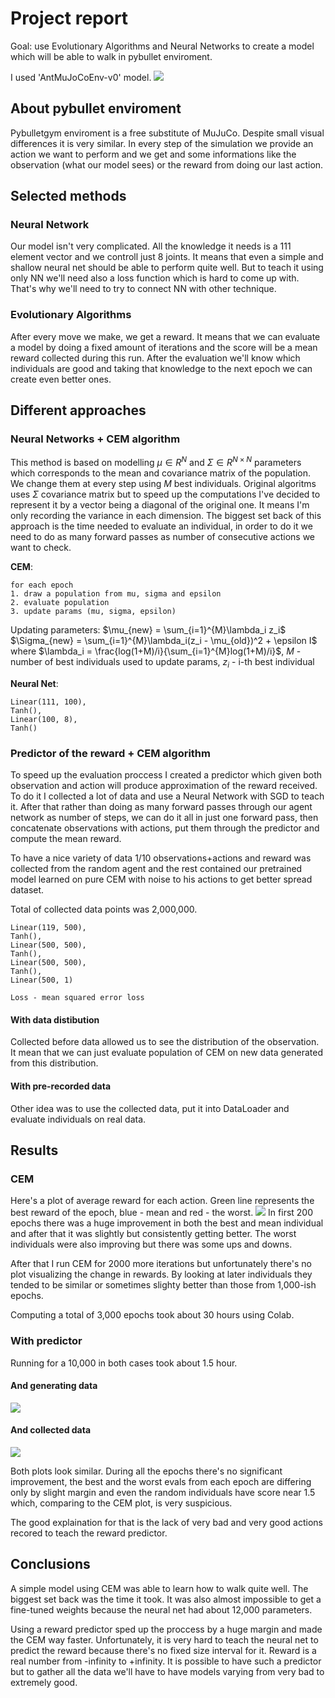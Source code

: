 # Project report
Goal: use Evolutionary Algorithms and Neural Networks to create a model which will be able to walk in pybullet enviroment.

I used 'AntMuJoCoEnv-v0' model.
![](https://i.imgur.com/3oaq4CX.png)

## About pybullet enviroment
Pybulletgym enviroment is a free substitute of MuJuCo. Despite small visual differences it is very similar. In every step of the simulation we provide an action we want to perform and we get and some informations like the observation (what our model sees) or the reward from doing our last action.

## Selected methods
### Neural Network
Our model isn't very complicated. All the knowledge it needs is a 111 element vector and we controll just 8 joints. It means that even a simple and shallow neural net should be able to perform quite well. But to teach it using only NN we'll need also a loss function which is hard to come up with. That's why we'll need to try to connect NN with other technique.

### Evolutionary Algorithms
After every move we make, we get a reward. It means that we can evaluate a model by doing a fixed amount of iterations and the score will be a mean reward collected during this run. After the evaluation we'll know which individuals are good and taking that knowledge to the next epoch we can create even better ones.

## Different approaches
### Neural Networks + CEM algorithm
This method is based on modelling $\mu \in R^N$ and $\Sigma \in R^{N \times N}$ parameters which corresponds to the mean and covariance matrix of the population. We change them at every step using $M$ best individuals.
Original algoritms uses $\Sigma$ covariance matrix but to speed up the computations I've decided to represent it by a vector being a diagonal of the original one. It means I'm only recording the variance in each dimension.
The biggest set back of this approach is the time needed to evaluate an individual, in order to do it we need to do as many forward passes as number of consecutive actions we want to check.

**CEM**:
```
for each epoch
1. draw a population from mu, sigma and epsilon
2. evaluate population
3. update params (mu, sigma, epsilon)
```
Updating parameters:
$\mu_{new} = \sum_{i=1}^{M}\lambda_i z_i$
$\Sigma_{new} = \sum_{i=1}^{M}\lambda_i(z_i - \mu_{old})^2 + \epsilon I$
where 
$\lambda_i = \frac{log(1+M)/i}{\sum_{i=1}^{M}log(1+M)/i}$,
$M \text{ - number of best individuals used to update params}$,
$z_i \text{ - i-th best individual}$

**Neural Net**:
```
Linear(111, 100),
Tanh(),
Linear(100, 8),
Tanh()
```
### Predictor of the reward + CEM algorithm
To speed up the evaluation proccess I created a predictor which given both observation and action will produce approximation of the reward received. To do it I collected a lot of data and use a Neural Network with SGD to teach it. After that rather than doing as many forward passes through our agent network as number of steps, we can do it all in just one forward pass, then concatenate observations with actions, put them through the predictor and compute the mean reward.

To have a nice variety of data 1/10 observations+actions and reward was collected from the random agent and the rest contained our pretrained model learned on pure CEM with noise to his actions to get better spread dataset.

Total of collected data points was 2,000,000.
```
Linear(119, 500),
Tanh(),
Linear(500, 500),
Tanh(),
Linear(500, 500),
Tanh(),
Linear(500, 1)

Loss - mean squared error loss
```

#### With data distibution
Collected before data allowed us to see the distribution of the observation. It mean that we can just evaluate population of CEM on new data generated from this distribution.

#### With pre-recorded data
Other idea was to use the collected data, put it into DataLoader and evaluate individuals on real data.

## Results
### CEM
Here's a plot of average reward for each action. Green line represents the best reward of the epoch, blue - mean and red - the worst.
![](https://i.imgur.com/lwTqmEg.png)
In first 200 epochs there was a huge improvement in both the best and mean individual and after that it was slightly but consistently getting better. The worst individuals were also improving but there was some ups and downs.

After that I run CEM for 2000 more iterations but unfortunately there's no plot visualizing the change in rewards. By looking at later individuals they tended to be similar or sometimes slighty better than those from 1,000-ish epochs.

Computing a total of 3,000 epochs took about 30 hours using Colab.


### With predictor
Running for a 10,000 in both cases took about 1.5 hour.

#### And generating data
![](https://i.imgur.com/WOpZQKo.png)


#### And collected data
![](https://i.imgur.com/621loqX.png)

Both plots look similar. During all the epochs there's no significant improvement, the best and the worst evals from each epoch are differing only by slight margin and even the random individuals have score near 1.5 which, comparing to the CEM plot, is very suspicious. 

The good explaination for that is the lack of very bad and very good actions recored to teach the reward predictor. 

## Conclusions
A simple model using CEM was able to learn how to walk quite well. The biggest set back was the time it took. It was also almost impossible to get a fine-tuned weights because the neural net had about 12,000 parameters.

Using a reward predictor sped up the proccess by a huge margin and made the CEM way faster. Unfortunately, it is very hard to teach the neural net to predict the reward because there's no fixed size interval for it. Reward is a real number from -infinity to +infinity. It is possible to have such a predictor but to gather all the data we'll have to have models varying from very bad to extremely good. 